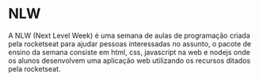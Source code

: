 # NLW

A NLW (Next Level Week) é uma semana de aulas de programação criada pela rocketseat para ajudar pessoas interessadas no assunto, o pacote de ensino da semana consiste em html, css, javascript na web e nodejs onde os alunos desenvolvem uma aplicação web utilizando os recursos ditados pela rocketseat.
